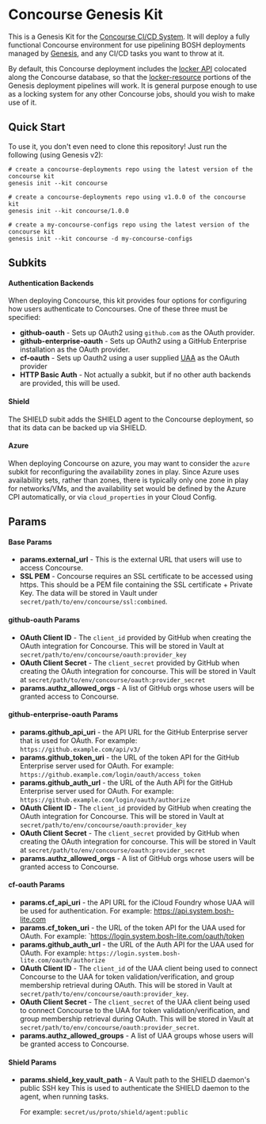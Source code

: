 Concourse Genesis Kit
==================

This is a Genesis Kit for the [Concourse CI/CD System][1]. It will
deploy a fully functional Concourse environment for use pipelining
BOSH deployments managed by [Genesis][2], and any CI/CD tasks you
want to throw at it.

By default, this Concourse deployment includes the [locker API][3]
colocated along the Concourse database, so that the [locker-resource][4]
portions of the Genesis deployment pipelines will work. It is general
purpose enough to use as a locking system for any other Concourse jobs,
should you wish to make use of it.

Quick Start
-----------

To use it, you don't even need to clone this repository!  Just run
the following (using Genesis v2):

```
# create a concourse-deployments repo using the latest version of the concourse kit
genesis init --kit concourse

# create a concourse-deployments repo using v1.0.0 of the concourse kit
genesis init --kit concourse/1.0.0

# create a my-concourse-configs repo using the latest version of the concourse kit
genesis init --kit concourse -d my-concourse-configs
```

Subkits
-------

#### Authentication Backends

When deploying Concourse, this kit provides four options for configuring
how users authenticate to Concourses. One of these three must be specified:

- **github-oauth** - Sets up OAuth2 using `github.com` as the OAuth provider.
- **github-enterprise-oauth** - Sets up OAuth2 using a GitHub Enterprise installation
  as the OAuth provider.
- **cf-oauth** - Sets up Oauth2 using a user supplied [UAA][5] as the OAuth provider
- **HTTP Basic Auth** - Not actually a subkit, but if no other auth backends are provided,
  this will be used.

#### Shield

The SHIELD subit adds the SHIELD agent to the Concourse deployment, so that its data
can be backed up via SHIELD.

#### Azure

When deploying Concourse on azure, you may want to consider the `azure` subkit for
reconfiguring the availability zones in play. Since Azure uses availability sets,
rather than zones, there is typically only one zone in play for networks/VMs,
and the availability set would be defined by the Azure CPI automatically, or via
`cloud_properties` in your Cloud Config.

Params
------

#### Base Params

- **params.external_url** - This is the external URL that users will use to access Concourse.
- **SSL PEM** - Concourse requires an SSL certificate to be accessed using https. This should
  be a PEM file containing the SSL certificate + Private Key. The data will be stored in Vault
  under `secret/path/to/env/concourse/ssl:combined`.

#### github-oauth Params

- **OAuth Client ID** - The `client_id` provided by GitHub when creating the OAuth integration
  for Concourse. This will be stored in Vault at `secret/path/to/env/concourse/oauth:provider_key`
- **OAuth Client Secret** - The `client_secret` provided by GitHub when creating the OAuth integration
  for concourse. This will be stored in Vault at `secret/path/to/env/concourse/oauth:provider_secret`
- **params.authz_allowed_orgs** - A list of GitHub orgs whose users will be granted access to Concourse.

#### github-enterprise-oauth Params

- **params.github_api_uri** - the API URL for the GitHub Enterprise server that is used for OAuth.
  For example: `https://github.example.com/api/v3/`
- **params.github_token_uri** - the URL of the token API for the GitHub Enterprise server used for OAuth.
  For example: `https://github.example.com/login/oauth/access_token`
- **params.github_auth_url** - the URL of the Auth API for the GitHub Enterprise server used for OAuth.
  For example: `https://github.example.com/login/oauth/authorize`
- **OAuth Client ID** - The `client_id` provided by GitHub when creating the OAuth integration
  for Concourse. This will be stored in Vault at `secret/path/to/env/concourse/oauth:provider_key`
- **OAuth Client Secret** - The `client_secret` provided by GitHub when creating the OAuth integration
  for concourse. This will be stored in Vault at `secret/path/to/env/concourse/oauth:provider_secret`
- **params.authz_allowed_orgs** - A list of GitHub orgs whose users will be granted access to Concourse.

#### cf-oauth Params

- **params.cf_api_uri** - the API URL for the iCloud Foundry whose UAA will be used for authentication.
  For example: https://api.system.bosh-lite.com
- **params.cf_token_uri** - the URL of the token API for the UAA used for OAuth.
  For example: `https://login.system.bosh-lite.com/oauth/token
- **params.github_auth_url** - the URL of the Auth API for the UAA used for OAuth.
  For example: `https://login.system.bosh-lite.com/oauth/authorize`
- **OAuth Client ID** - The `client_id` of the UAA client being used to connect Concourse to the UAA
  for token validation/verification, and group membership retrieval during OAuth. This will be stored
  in Vault at `secret/path/to/env/concourse/oauth:provider_key`.
- **OAuth Client Secret** - The `client_secret` of the UAA client being used to connect Concourse to the UAA
  for token validation/verification, and group membership retrieval during OAuth. This will be stored
  in Vault at `secret/path/to/env/concourse/oauth:provider_secret`.
- **params.authz_allowed_groups** - A list of UAA groups whose users will be granted access to Concourse.

#### Shield Params

- **params.shield_key_vault_path** - A Vault path to the SHIELD daemon's public SSH key
  This is used to authenticate the SHIELD daemon to the agent, when running tasks.

  For example: `secret/us/proto/shield/agent:public`

[1]: https://concourse.ci
[2]: https://github.com/starkandwayne/genesis
[3]: https://github.com/cloudfoundry-community/locker
[4]: https://github.com/cloudfoundry-community/locker-resource
[5]: https://github.com/cloudfoundry/uaa
